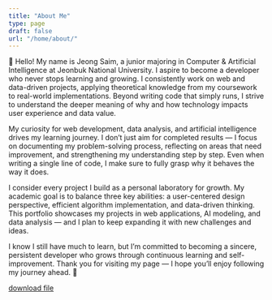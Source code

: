 ```yaml
---
title: "About Me"
type: page
draft: false
url: "/home/about/"
---
```

👋 Hello! My name is Jeong Saim, a junior majoring in Computer & Artificial Intelligence at Jeonbuk National University.
I aspire to become a developer who never stops learning and growing. I consistently work on web and data-driven projects, applying theoretical knowledge from my coursework to real-world implementations. Beyond writing code that simply runs, I strive to understand the deeper meaning of why and how technology impacts user experience and data value.

My curiosity for web development, data analysis, and artificial intelligence drives my learning journey. I don’t just aim for completed results — I focus on documenting my problem-solving process, reflecting on areas that need improvement, and strengthening my understanding step by step. Even when writing a single line of code, I make sure to fully grasp why it behaves the way it does.

I consider every project I build as a personal laboratory for growth. My academic goal is to balance three key abilities: a user-centered design perspective, efficient algorithm implementation, and data-driven thinking. This portfolio showcases my projects in web applications, AI modeling, and data analysis — and I plan to keep expanding it with new challenges and ideas.

I know I still have much to learn, but I’m committed to becoming a sincere, persistent developer who grows through continuous learning and self-improvement. Thank you for visiting my page — I hope you’ll enjoy following my journey ahead. 🌱

[download file](/files/resume.pdf)
